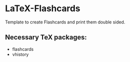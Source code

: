 # LaTeX-Flashcards

Template to create Flashcards and print them double sided.

## Necessary TeX packages:
- flashcards
- vhistory
